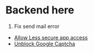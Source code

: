 # Backend here

1. Fix send mail error
+ [Allow Less secure app access](https://myaccount.google.com/lesssecureapps)
+ [Unblock Google Captcha](https://accounts.google.com/b/0/displayunlockcaptcha)